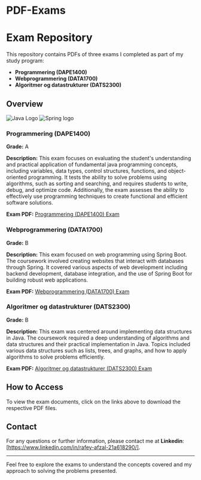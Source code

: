 # PDF-Exams
# Exam Repository

This repository contains PDFs of three exams I completed as part of my study program:

- **Programmering (DAPE1400)**
- **Webprogrammering (DATA1700)**
- **Algoritmer og datastrukturer (DATS2300)**

## Overview

![Java Logo](https://k12.na.edu/wp-content/uploads/2016/03/Java-Programming-Language-1-1200x672.png)
![Spring logo](https://miro.medium.com/v2/resize:fit:600/1*ljHUhFnaBissdRBe7DIo6g.png)

### Programmering (DAPE1400)

**Grade:** A

**Description:** 
This exam focuses on evaluating the student's understanding and practical application of fundamental java programming concepts, including variables, data types, control structures, functions, and object-oriented programming. It tests the ability to solve problems using algorithms, such as sorting and searching, and requires students to write, debug, and optimize code. Additionally, the exam assesses the ability to effectively use programming techniques to create functional and efficient software solutions.

**Exam PDF:** [Programmering (DAPE1400) Exam](Programmering.pdf)

### Webprogrammering (DATA1700)

**Grade:** B

**Description:** 
This exam focused on web programming using Spring Boot. The coursework involved creating websites that interact with databases through Spring. It covered various aspects of web development including backend development, database integration, and the use of Spring Boot for building robust web applications.

**Exam PDF:** [Webprogrammering (DATA1700) Exam](Webprogrammering.pdf)

### Algoritmer og datastrukturer (DATS2300)

**Grade:** B

**Description:** 
This exam was centered around implementing data structures in Java. The coursework required a deep understanding of algorithms and data structures and their practical implementation in Java. Topics included various data structures such as lists, trees, and graphs, and how to apply algorithms to solve problems efficiently.

**Exam PDF:** [Algoritmer og datastrukturer (DATS2300) Exam](Algoritmer.pdf)

## How to Access

To view the exam documents, click on the links above to download the respective PDF files.

## Contact

For any questions or further information, please contact me at **Linkedin**: [https://www.linkedin.com/in/rafey-afzal-21a618290/].

---

Feel free to explore the exams to understand the concepts covered and my approach to solving the problems presented.
